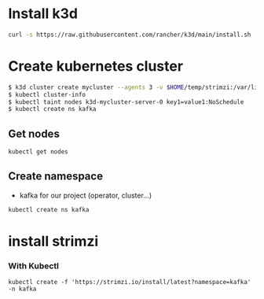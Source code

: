 
# Install k3d

```bash
curl -s https://raw.githubusercontent.com/rancher/k3d/main/install.sh | bash
```

# Create kubernetes cluster

```bash
$ k3d cluster create mycluster --agents 3 -v $HOME/temp/strimzi:/var/lib/rancher/k3s/storage@all 
$ kubectl cluster-info
$ kubectl taint nodes k3d-mycluster-server-0 key1=value1:NoSchedule
$ kubectl create ns kafka
```

## Get nodes

```bash
kubectl get nodes
```

## Create namespace
- kafka for our project (operator, cluster...)

```bash
kubectl create ns kafka
```

# install strimzi

### With Kubectl

```
kubectl create -f 'https://strimzi.io/install/latest?namespace=kafka' -n kafka
```